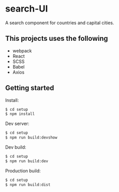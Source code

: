 # search-UI

A search component for countries and capital cities.

## This projects uses the following
- webpack
- React
- SCSS
- Babel
- Axios

## Getting started

Install:

```bash
$ cd setup
$ npm install
```

Dev server:

```bash
$ cd setup
$ npm run build:devshow
```

Dev build:

```bash
$ cd setup
$ npm run build:dev
```
Production build:

```bash
$ cd setup
$ npm run build:dist
